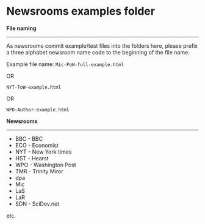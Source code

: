 # Newsrooms examples folder

**File naming**
***
As newsrooms commit example/test files into the folders here, please prefix a three alphabet newsroom name code to the beginning of the file name.

Example file name:  `Mic-PoW-full-example.html`

OR

`NYT-ToW-example.html`

OR

`WPO-Author-example.html`


**Newsrooms**
***

* BBC - BBC
* ECO - Economist
* NYT - New York times
* HST - Hearst
* WPO - Washington Post
* TMR - Trinity Miror
* dpa
* Mic
* LaS
* LaR
* SDN - SciDev.net

etc.